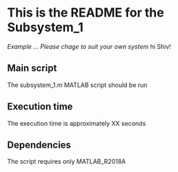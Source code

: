 This is the README for the Subsystem_1
=======

*Example ... Please chage to suit your own system*
hi Shiv!

Main script 
-------
The subsystem_1.m MATLAB script should be run

Execution time
-------
The execution time is approximately XX seconds

Dependencies
-------
The script requires only MATLAB_R2018A
